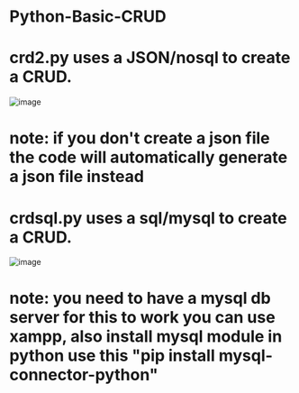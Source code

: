 # Python-Basic-CRUD

# crd2.py uses a JSON/nosql to create a CRUD.
![image](https://github.com/cogie/Python-Basic-CRUD/assets/32855656/2f15817e-2ccc-4d7f-a578-4fe9e8f8724d)
# note: if you don't create a json file the code will automatically generate a json file instead

# crdsql.py uses a sql/mysql to create a CRUD.
![image](https://github.com/cogie/Python-Basic-CRUD/assets/32855656/04647491-3b85-433b-82dd-98713e78eacd)
# note: you need to have a mysql db server for this to work you can use xampp, also install mysql module in python use this "pip install mysql-connector-python"

